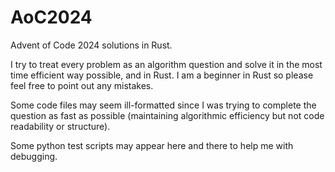 # AoC2024

Advent of Code 2024 solutions in Rust.

I try to treat every problem as an algorithm question and solve it in the most time efficient way possible, and in Rust. I am a beginner in Rust so please feel free to point out any mistakes.

Some code files may seem ill-formatted since I was trying to complete the question as fast as possible (maintaining algorithmic efficiency but not code readability or structure).

Some python test scripts may appear here and there to help me with debugging.

